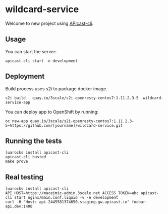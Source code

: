 # wildcard-service

Welcome to new project using [APIcast-cli](https://github.com/3scale/apicast-cli).

## Usage

You can start the server:

```shell
apicast-cli start -e development
```

## Deployment

Build process uses s2i to package docker image.

```shell
s2i build . quay.io/3scale/s2i-openresty-centos7:1.11.2.3-5  wildcard-service-app
```

You can deploy app to OpenShift by running:

```shell
oc new-app quay.io/3scale/s2i-openresty-centos7:1.11.2.3-5~https://github.com/[yourname]/wildcard-service.git
```

## Running the tests

```
luarocks install apicast-cli
apicast-cli busted
make prove
```

## Real testing

```
luarocks install apicast-cli
API_HOST=https://macejmic-admin.3scale.net ACCESS_TOKEN=abc apicast-cli start nginx/main.conf.liquid -v -e development
curl -H "Host: api-2445581374650.staging.gw.apicast.io" foobar-api.dev:1400
```
